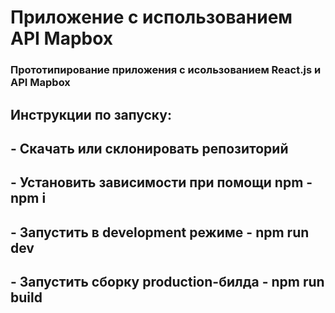 # Приложение с использованием API Mapbox

### Прототипирование приложения с исользованием React.js и API Mapbox

## Инструкции по запуску:

##  - Скачать или склонировать репозиторий
##  - Установить зависимости при помощи npm - npm i
##  - Запустить в development режиме - npm run dev
##  - Запустить сборку production-билда - npm run build
